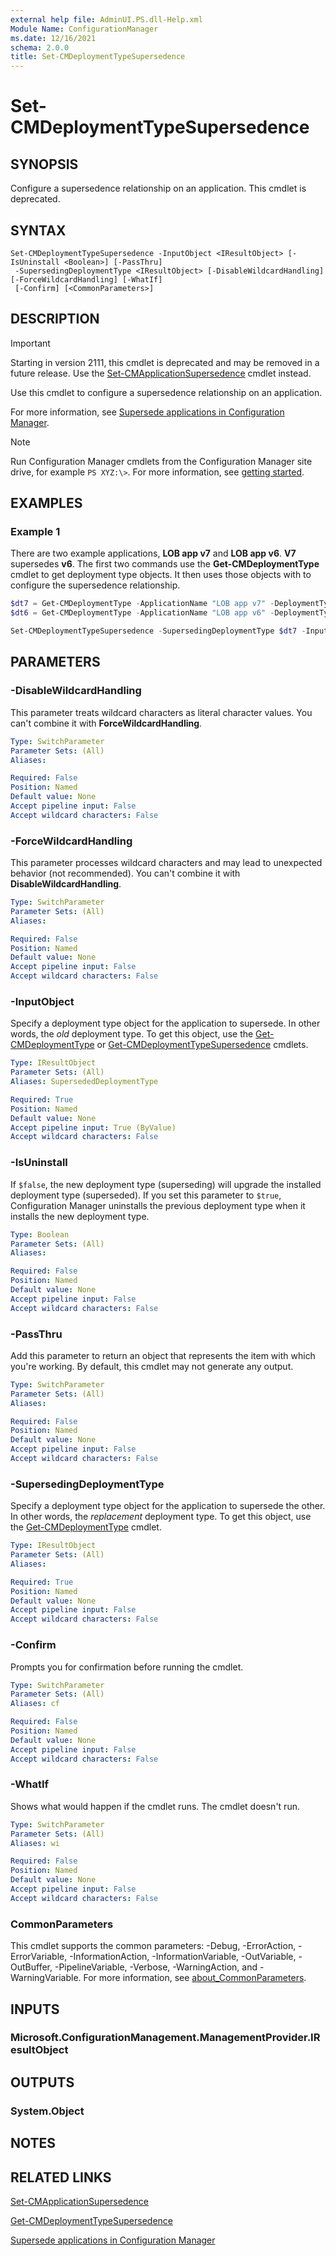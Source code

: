 ```yaml
---
external help file: AdminUI.PS.dll-Help.xml
Module Name: ConfigurationManager
ms.date: 12/16/2021
schema: 2.0.0
title: Set-CMDeploymentTypeSupersedence
---
```


# Set-CMDeploymentTypeSupersedence

## SYNOPSIS

Configure a supersedence relationship on an application. This cmdlet is deprecated.

## SYNTAX

```
Set-CMDeploymentTypeSupersedence -InputObject <IResultObject> [-IsUninstall <Boolean>] [-PassThru]
 -SupersedingDeploymentType <IResultObject> [-DisableWildcardHandling] [-ForceWildcardHandling] [-WhatIf]
 [-Confirm] [<CommonParameters>]
```

## DESCRIPTION

> [!IMPORTANT]
> Starting in version 2111, this cmdlet is deprecated and may be removed in a future release. Use the [Set-CMApplicationSupersedence](Set-CMApplicationSupersedence.md) cmdlet instead.

Use this cmdlet to configure a supersedence relationship on an application.

For more information, see [Supersede applications in Configuration Manager](/mem/configmgr/apps/deploy-use/revise-and-supersede-applications#supersedence).

> [!NOTE]
> Run Configuration Manager cmdlets from the Configuration Manager site drive, for example `PS XYZ:\>`. For more information, see [getting started](/powershell/sccm/overview).

## EXAMPLES

### Example 1

There are two example applications, **LOB app v7** and **LOB app v6**. **V7** supersedes **v6**. The first two commands use the **Get-CMDeploymentType** cmdlet to get deployment type objects. It then uses those objects with to configure the supersedence relationship.

```powershell
$dt7 = Get-CMDeploymentType -ApplicationName "LOB app v7" -DeploymentTypeName "Install"
$dt6 = Get-CMDeploymentType -ApplicationName "LOB app v6" -DeploymentTypeName "Install"

Set-CMDeploymentTypeSupersedence -SupersedingDeploymentType $dt7 -InputObject $dt6 -IsUninstall $true
```

## PARAMETERS

### -DisableWildcardHandling

This parameter treats wildcard characters as literal character values. You can't combine it with **ForceWildcardHandling**.

```yaml
Type: SwitchParameter
Parameter Sets: (All)
Aliases:

Required: False
Position: Named
Default value: None
Accept pipeline input: False
Accept wildcard characters: False
```

### -ForceWildcardHandling

This parameter processes wildcard characters and may lead to unexpected behavior (not recommended). You can't combine it with **DisableWildcardHandling**.

```yaml
Type: SwitchParameter
Parameter Sets: (All)
Aliases:

Required: False
Position: Named
Default value: None
Accept pipeline input: False
Accept wildcard characters: False
```

### -InputObject

Specify a deployment type object for the application to supersede. In other words, the _old_ deployment type. To get this object, use the [Get-CMDeploymentType](Get-CMDeploymentType.md) or [Get-CMDeploymentTypeSupersedence](Get-CMDeploymentTypeSupersedence.md) cmdlets.

```yaml
Type: IResultObject
Parameter Sets: (All)
Aliases: SupersededDeploymentType

Required: True
Position: Named
Default value: None
Accept pipeline input: True (ByValue)
Accept wildcard characters: False
```

### -IsUninstall

If `$false`, the new deployment type (superseding) will upgrade the installed deployment type (superseded). If you set this parameter to `$true`, Configuration Manager uninstalls the previous deployment type when it installs the new deployment type.

```yaml
Type: Boolean
Parameter Sets: (All)
Aliases:

Required: False
Position: Named
Default value: None
Accept pipeline input: False
Accept wildcard characters: False
```

### -PassThru

Add this parameter to return an object that represents the item with which you're working. By default, this cmdlet may not generate any output.

```yaml
Type: SwitchParameter
Parameter Sets: (All)
Aliases:

Required: False
Position: Named
Default value: None
Accept pipeline input: False
Accept wildcard characters: False
```

### -SupersedingDeploymentType

Specify a deployment type object for the application to supersede the other. In other words, the _replacement_ deployment type. To get this object, use the [Get-CMDeploymentType](Get-CMDeploymentType.md) cmdlet.

```yaml
Type: IResultObject
Parameter Sets: (All)
Aliases:

Required: True
Position: Named
Default value: None
Accept pipeline input: False
Accept wildcard characters: False
```

### -Confirm

Prompts you for confirmation before running the cmdlet.

```yaml
Type: SwitchParameter
Parameter Sets: (All)
Aliases: cf

Required: False
Position: Named
Default value: None
Accept pipeline input: False
Accept wildcard characters: False
```

### -WhatIf

Shows what would happen if the cmdlet runs. The cmdlet doesn't run.

```yaml
Type: SwitchParameter
Parameter Sets: (All)
Aliases: wi

Required: False
Position: Named
Default value: None
Accept pipeline input: False
Accept wildcard characters: False
```

### CommonParameters
This cmdlet supports the common parameters: -Debug, -ErrorAction, -ErrorVariable, -InformationAction, -InformationVariable, -OutVariable, -OutBuffer, -PipelineVariable, -Verbose, -WarningAction, and -WarningVariable. For more information, see [about_CommonParameters](http://go.microsoft.com/fwlink/?LinkID=113216).

## INPUTS

### Microsoft.ConfigurationManagement.ManagementProvider.IResultObject

## OUTPUTS

### System.Object

## NOTES

## RELATED LINKS

[Set-CMApplicationSupersedence](Set-CMApplicationSupersedence.md)

[Get-CMDeploymentTypeSupersedence](./Get-CMDeploymentTypeSupersedence.md)

[Supersede applications in Configuration Manager](/mem/configmgr/apps/deploy-use/revise-and-supersede-applications#supersedence)

